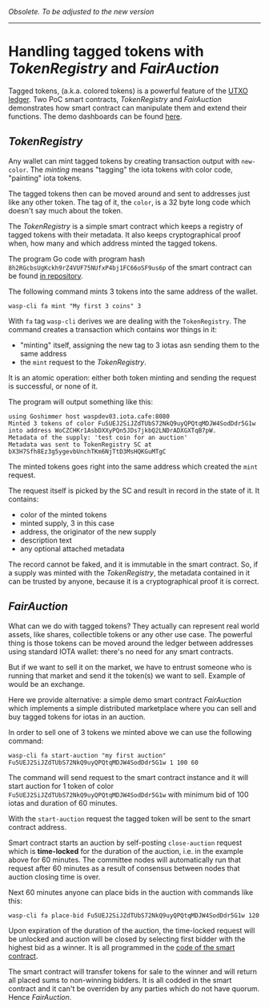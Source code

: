 _Obsolete. To be adjusted to the new version_

----

# Handling tagged tokens with _TokenRegistry_ and _FairAuction_

Tagged tokens, (a.k.a. colored tokens) is a powerful feature of the [UTXO ledger](../utxo.md).
Two PoC smart contracts, _TokenRegistry_ and _FairAuction_ demonstrates how smart contract can manipulate them and 
extend their functions. The demo dashboards can be found [here](http://waspdev01.iota.cafe:10000).

## _TokenRegistry_

Any wallet can mint tagged tokens by creating transaction output with `new-color`. The _minting_
means "tagging" the iota tokens with color code, "painting" iota tokens.

The tagged tokens then can be moved around and sent to addresses just like any other token. 
The tag of it, the `color`, is a 32 byte long code which doesn't say much about the token.

The _TokenRegistry_ is a simple smart contract which keeps a registry of tagged tokens with their metadata.
It also keeps cryptographical proof when, how many and which address minted the tagged tokens. 

The program Go code with program hash `8h2RGcbsUgKckh9rZ4VUF75NUfxP4bj1FC66oSF9us6p` of the smart contract
can be found [in repository](https://github.com/iotaledger/wasp/blob/master/packages/vm/examples/tokenregistry/impl.go).

The following command mints 3 tokens into the same address of the wallet.
 
`wasp-cli fa mint "My first 3 coins" 3`

With `fa` tag `wasp-cli` derives we are dealing with the `TokenRegistry`.
The  command creates a transaction which contains wor things in it:
- "minting" itself, assigning the new tag to 3 iotas asn sending them to the same address
- the `mint` request to the _TokenRegistry_.

It is an atomic operation: either both token minting and sending the request is successful, or none of it.

The program will output something like this:
```
using Goshimmer host waspdev03.iota.cafe:8080
Minted 3 tokens of color Fu5UEJ2SiJZdTUbS72NkQ9uyQPQtqMDJW4SodDdr5G1w into address WoCZCHKr1AsbDXXyPQn5JDs7jkbQ2LNDrADXGXTqB7pW.
Metadata of the supply: 'test coin for an auction'
Metadata was sent to TokenRegistry SC at bX3H7Sfh8Ez3g5ygevbUnchTKm6NjTtD3MsHQKGuMTgC
```

The minted tokens goes right into the same address which created the `mint` request.

The request itself is picked by the SC and result in record in the state of it. It contains:
- color of the minted tokens
- minted supply, 3 in this case
- address, the originator of the new supply
- description text
- any optional attached metadata

The record cannot be faked, and it is immutable in the smart contract. 
So, if a supply was minted with the _TokenRegistry_,
the metadata contained in it can be trusted by anyone, because it is a cryptographical proof it is correct.

## _FairAuction_

What can we do with tagged tokens? They actually can represent real world assets, like shares, 
collectible tokens or any other use case. The powerful thing is those tokens can be moved around the ledger
between addresses using standard IOTA wallet: there's no need for any smart contracts.

But if we want to sell it on the market, we have to entrust someone who is running that market and send it the
token(s) we want to sell. Example of would be an exchange.

Here we provide alternative: a simple demo smart contract _FairAuction_ which implements a simple 
distributed marketplace where you can sell and buy tagged tokens for iotas in an auction.

In order to sell one of 3 tokens we minted above we can use the following command:

`wasp-cli fa start-auction "my first auction" Fu5UEJ2SiJZdTUbS72NkQ9uyQPQtqMDJW4SodDdr5G1w 1 100 60` 

The command will send request to the smart contract instance and it will start auction for 1 token of
color `Fu5UEJ2SiJZdTUbS72NkQ9uyQPQtqMDJW4SodDdr5G1w` with minimum bid of 100 iotas and duration of 60 minutes.

With the `start-auction` request the tagged token will be sent to the smart contract address. 

Smart contract starts an auction by self-posting `close-auction` request which is **time-locked** for the duration
of the auction, i.e. in the example above for 60 minutes. 
The committee nodes will automatically run that request after 60 minutes as a result of consensus between nodes that 
auction closing time is over.  

Next 60 minutes anyone can place bids in the auction with commands like this:

`wasp-cli fa place-bid Fu5UEJ2SiJZdTUbS72NkQ9uyQPQtqMDJW4SodDdr5G1w 120`

Upon expiration of the duration of the auction, the time-locked request will be unlocked and 
auction will be closed by selecting first bidder with the highest bid as a winner. 
It is all programmed in the [code of the smart contract](https://github.com/iotaledger/wasp/blob/develop/packages/vm/examples/fairauction/impl.go).

The smart contract will transfer tokens for sale to the winner and will return all placed sums to non-winning bidders. 
It is all codded in the smart contract and it can't be overriden by any parties which do not have quorum. 
Hence _FairAuction_.

   
  

